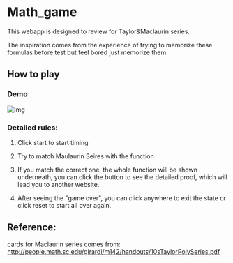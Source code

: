 # Math_game

This webapp is designed to review for Taylor&Maclaurin series. 

The inspiration comes from the experience of trying to memorize these formulas before test but feel bored just memorize them.

<!-- [checkout here](https://mac1xa3.ca/u/liuy363/simpleapp.html) -->

## How to play

### Demo
![img](https://github.com/CynthiaLiu0805/maths_game/blob/master/img/math_game.gif)



### Detailed rules: 

1. Click start to start timing

2. Try to match Maulaurin Seires with the function

3. If you match the correct one, the whole function will be shown underneath, you can click the button to see the detailed proof, which will lead you to another website.

4. After seeing the "game over", you can click anywhere to exit the state or click reset to start all over again.






## Reference:

cards for Maclaurin series comes from: http://people.math.sc.edu/girardi/m142/handouts/10sTaylorPolySeries.pdf


